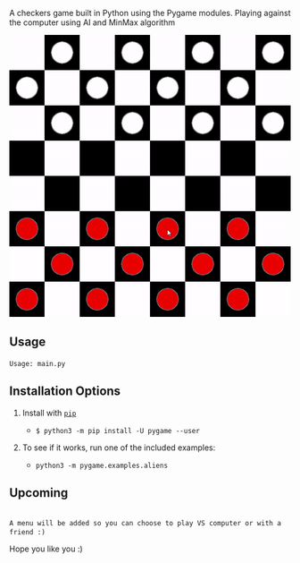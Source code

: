 A checkers game built in Python using the Pygame modules.
Playing against the computer using AI and MinMax algorithm


![GIF demo](readme_files/gameplay.gif)



**Usage**
---

```
Usage: main.py 

```


**Installation Options**
---

1. Install with [`pip`](https://pypi.org/project/stronghold/)
    + `$ python3 -m pip install -U pygame --user`

2. To see if it works, run one of the included examples:

    + `python3 -m pygame.examples.aliens`



**Upcoming**
---

```

A menu will be added so you can choose to play VS computer or with a friend :)

```





Hope you like you :)
